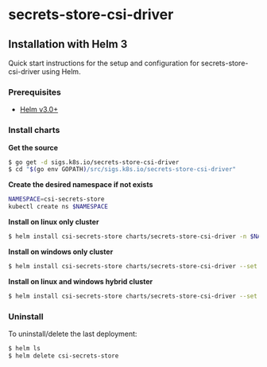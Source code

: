 # secrets-store-csi-driver

## Installation with Helm 3

Quick start instructions for the setup and configuration for secrets-store-csi-driver using Helm.

### Prerequisites

- [Helm v3.0+](https://helm.sh/docs/intro/quickstart/#install-helm)

### Install charts

**Get the source**
```bash
$ go get -d sigs.k8s.io/secrets-store-csi-driver
$ cd "$(go env GOPATH)/src/sigs.k8s.io/secrets-store-csi-driver"
```

**Create the desired namespace if not exists**
```bash
NAMESPACE=csi-secrets-store
kubectl create ns $NAMESPACE
```

**Install on linux only cluster**
```bash
$ helm install csi-secrets-store charts/secrets-store-csi-driver -n $NAMESPACE
```

**Install on windows only cluster**
```bash
$ helm install csi-secrets-store charts/secrets-store-csi-driver --set linux.enabled=false --set windows.enabled=true -n $NAMESPACE
```

**Install on linux and windows hybrid cluster**
```bash
$ helm install csi-secrets-store charts/secrets-store-csi-driver --set windows.enabled=true -n $NAMESPACE
```

### Uninstall

To uninstall/delete the last deployment:

```bash
$ helm ls
$ helm delete csi-secrets-store
``` 